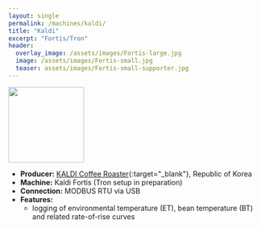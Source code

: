 ```yaml
---
layout: single
permalink: /machines/kaldi/
title: "Kaldi"
excerpt: "Fortis/Tron"
header:
  overlay_image: /assets/images/Fortis-large.jpg
  image: /assets/images/Fortis-small.jpg
  teaser: assets/images/Fortis-small-supporter.jpg
---
```


<img class="tab-image" src="{{ site.baseurl }}/assets/images/supporter-badge.png" width="150px">

* __Producer:__ [KALDI Coffee Roaster](http://www.kaldi.co.kr){:target="_blank"}, Republic of Korea
* __Machine:__ Kaldi Fortis (Tron setup in preparation)
* __Connection:__ MODBUS RTU via USB
* __Features:__ 
  - logging of environmental temperature (ET), bean temperature (BT) and related rate-of-rise curves